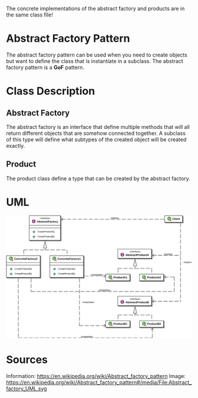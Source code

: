 The concrete implementations of the abstract factory and products are in the same
class file!

# Abstract Factory Pattern

The abstract factory pattern can be used when you need to create objects but want
to define the class that is instantiate in a subclass. The abstract factory pattern 
is a **GoF** pattern.

# Class Description

## Abstract Factory 

The abstract factory is an interface that define multiple methods that will all
return different objects that are somehow connected together. A subclass of this
type will define what subtypes of the created object will be created exactly.

## Product

The product class define a type that can be created by the abstract factory.

# UML

![UML](../../../../../resource/Abstract_Factory_UML.png)

# Sources

Information: https://en.wikipedia.org/wiki/Abstract_factory_pattern
Image: https://en.wikipedia.org/wiki/Abstract_factory_pattern#/media/File:Abstract_factory_UML.svg 